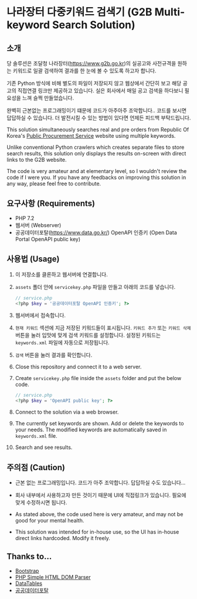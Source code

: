 # 나라장터 다중키워드 검색기 (G2B Multi-keyword Search Solution)
## 소개
당 솔루션은 조달청 나라장터(https://www.g2b.go.kr)의 실공고와 사전규격을 원하는 키워드로 일괄 검색하여 결과를 한 눈에 볼 수 있도록 하고자 합니다.

기존 Python 방식에 비해 별도의 파일이 저장되지 않고 웹상에서 간단히 보고 해당 공고의 직접연결 링크만 제공하고 있습니다. 실은 회사에서 매일 공고 검색을 하다보니 필요성을 느껴 슬쩍 만들었습니다.

완벽히 근본없는 프로그래밍이기 떄문에 코드가 아주아주 조악합니다.. 코드를 보시면 답답하실 수 있습니다. 더 발전시킬 수 있는 방법이 있다면 언제든 피드백 부탁드립니다.

This solution simultaneously searches real and pre orders from Republic Of Korea's [Public Procurement Service](https://www.g2b.go.kr) website using multiple keywords.

Unlike conventional Python crawlers which creates separate files to store search results, this solution only displays the results on-screen with direct links to the G2B website.

The code is very amateur and at elementary level, so I wouldn't review the code if I were you. If you have any feedbacks on improving this solution in any way, please feel free to contribute.

## 요구사항 (Requirements)
* PHP 7.2
* 웹서버 (Webserver)
* 공공데이터포탈(https://www.data.go.kr/) OpenAPI 인증키 (Open Data Portal OpenAPI public key)

## 사용법 (Usage)
1. 이 저장소를 클론하고 웹서버에 연결합니다.
2. `assets` 폴더 안에 `servicekey.php` 파일을 만들고 아래의 코드를 넣습니다.
    ```php
    // service.php
    <?php $key = '공공데이터포탈 OpenAPI 인증키'; ?>
    ```
3. 웹서버에서 접속합니다.
4. `현재 키워드` 섹션에 지금 저장된 키워드들이 표시됩니다. `키워드 추가` 또는 `키워드 삭제` 버튼을 눌러 입맛에 맞게 검색 키워드를 설정합니다. 설정된 키워드는 `keywords.xml` 파일에 자동으로 저장됩니다.
5. `검색` 버튼을 눌러 결과를 확인합니다.

1. Close this repository and connect it to a web server.
2. Create `servicekey.php` file inside the `assets` folder and put the below code.
    ```php
    // service.php
    <?php $key = 'OpenAPI public key'; ?>
    ```
3. Connect to the solution via a web browser.
4. The currently set keywords are shown. Add or delete the keywords to your needs. The modified keywords are automatically saved in `keywords.xml` file.
5. Search and see results.

## 주의점 (Caution)
* 근본 없는 프로그래밍입니다. 코드가 아주 조악합니다. 답답하실 수도 있습니다...
* 회사 내부에서 사용하고자 만든 것이기 때문에 UI에 직접링크가 있습니다. 필요에 맞게 수정하시면 됩니다.

* As stated above, the code used here is very amateur, and may not be good for your mental health.
* This solution was intended for in-house use, so the UI has in-house direct links hardcoded. Modify it freely.


## Thanks to...
* [Bootstrap](https://getbootstrap.com/)
* [PHP Simple HTML DOM Parser](https://simplehtmldom.sourceforge.io/)
* [DataTables](https://datatables.net/)
* [공공데이터포탈](https://www.data.go.kr)

